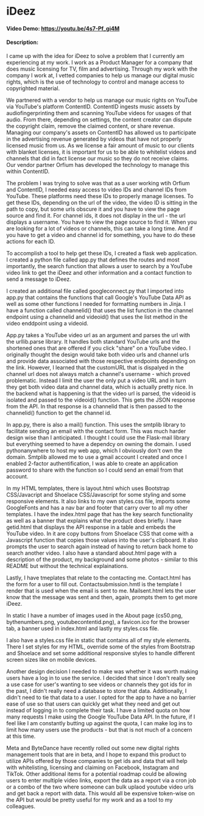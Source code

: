 # iDeez
#### Video Demo:  https://youtu.be/4s7-Pf_gi4M
#### Description:
I came up with the idea for iDeez to solve a problem that I currently am experiencing at my work.  I work as a Product Manager for a company that does music licensing for TV, film and advertising.  Through my work with the company I work at, I vetted companies to help us manage our digital music rights, which is the use of technology to control and manage access to copyrighted material.  

We partnered with a vendor to help us manage our music rights on YouTube via YouTube's platform ContentID.  ContentID ingests music assets by audiofingerprinting them and scanning YouTube videos for usages of that audio.  From there, depending on settings, the content creator can dispute the copyright claim, remove the claimed content, or share revenue.  Managing our company's assets on ContentID has allowed us to participate in the advertising revenue generated by videos that have not properly licensed music from us.  As we license a fair amount of music to our clients with blanket licenses, it is important for us to be able to whitelist videos and channels that did in fact license our music so they do not receive claims.  Our vendor partner Orfium has developed the technology to manage this within ContentID.

The problem I was trying to solve was that as a user working wtih Orfium and ContentID, I needed easy access to video IDs and channel IDs from YouTube.  These platforms need these IDs to properly manage licenses.  To get these IDs, depending on the url of the video, the video ID is sitting in the path to copy, but some urls obscure it and you have to view the page source and find it.  For channel ids, it does not display in the url - the url displays a username.  You have to view the page source to find it.  When you are looking for a lot of videos or channels, this can take a long time.  And if you have to get a video and channel id for something, you have to do these actions for each ID.

To accomplish a tool to help get these IDs, I created a flask web application.  I created a python file called app.py that defines the routes and most importantly, the search function that allows a user to search by a YouTube video link to get the iDeez and other information and a contact function to send a message to iDeez.

I created an additional file called googleconnect.py that I imported into app.py that contains the functions that call Google's YouTube Data API as well as some other functions I needed for formatting numbers in Jinja.  I have a function called channelid() that uses the list function in the channel endpoint using a channelid and videoid() that uses the list method in the video enddpoint using a videoid.

App.py takes a YouTube video url as an argument and parses the url with the urllib.parse library.  It handles both standard YouTube urls and the shortened ones that are offered if you click "share" on a YouTube video.  I originally thought the design would take both video urls and channel urls and provide data associated with those respective endpoints depending on the link. However, I learned that the customURL that is dispalyed in the channel url does not always match a channel's username - which proved problematic.  Instead I limit the user the only put a video URL and in turn they get both video data and channel data, which is actually pretty nice.  In the backend what is happening is that the video url is parsed, the videoid is isolated and passed to the videoid() function.  This gets the JSON response from the API.  In that response is a channelid that is then passed to the channelid() function to get the channel id.

In app.py, there is also a mail() function.  This uses the smtplib library to facilitate sending an email with the contact form.  This was much harder design wise than I anticipated.  I thought I could use the Flask-mail library but everything seemed to have a dependcy on owning the domain.  I used pythonanywhere to host my web app, which I obviously don't own the domain.  Smtplib allowed me to use a gmail account I created and once I enabled 2-factor authentification, I was able to create an application password to share with the function so I could send an email from that account.

In my HTML templates, there is layout.html which uses Bootstrap CSS/Javacript and Shoelace CSS/Javascript for some styling and some responsive elements.  It also links to my own styles.css file, imports some GoogleFonts and has a nav bar and footer that carry over to all my other templates.  I have the index.html page that has the key search functionality as well as a banner that explains what the product does briefly.  I have getid.html that displays the API response in a table and embeds the YouTube video.  In it are copy buttons from Shoelace CSS that come with a Javascript function that copies those values into the user's clipboard.  It also prompts the user to search again instead of having to return back home to search another video.  I also have a standard about.html page with a description of the product, my background and some photos - similar to this README but without the technical explainations.

Lastly, I have tmeplates that relate to the contacting me.  Contact.html has the form for a user to fill out.  Contactsubmission.hmtl is the template I render that is used when the email is sent to me.  Mailsent.html lets the user know that the message was sent and then, again, prompts them to get more iDeez.

In static I have a number of images used in the About page (cs50.png, bythenumbers.png, youtubecontentid.png), a favicon.ico for the browser tab, a banner used in index.html and lastly my styles.css file.

I also have a styles.css file in static that contains all of my style elements.  There I set styles for my HTML, override some of the styles from Bootstrap and Shoelace and set some additional responsive styles to handle different screen sizes like on mobile devices.

Another design decision I needed to make was whether it was worth making users have a log in to use the service.  I decided that since I don't really see a use case for user's wanting to see videos or channels they got ids for in the past, I didn't really need a database to store that data.  Additionally, I didn't need to tie that data to a user.  I opted for the app to have a no barrier ease of use so that users can quickly get what they need and get out instead of logging in to complete their task.  I have a limited quota on how many requests I make using the Google YouTube Data API.  In the future, if I feel like I am constantly butting up against the quota, I can make log ins to limit how many users use the products - but that is not much of a concern at this time. 

Meta and ByteDance have recently rolled out some new digital rights management tools that are in beta, and I hope to expand this product to utilize APIs offered by those companies to get ids and data that will help with whitelisting, licensing and claiming on Facebook, Instagram and TikTok.  Other additional items for a potential roadmap could be allowing users to enter multiple video links, export the data as a report via a cron job or a combo of the two where someone can bulk uplaod youtube video urls and get back a report with data.  This would all be expensive token-wise on the API but would be pretty useful for my work and as a tool to my colleagues.  
